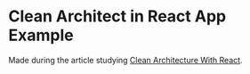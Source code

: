 # Clean Architect in React App Example

Made during the article studying [Clean Architecture With React](https://betterprogramming.pub/clean-architecture-with-react-cc097a08b105).
